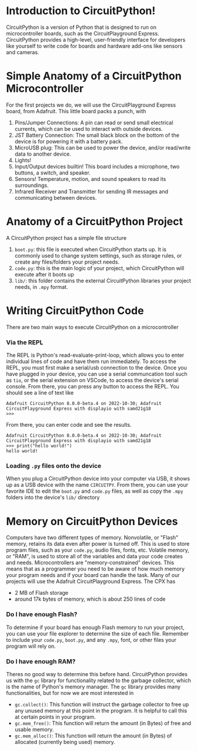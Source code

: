 # Introduction to CircuitPython!
CircuitPython is a version of Python that is designed to run on microcontroller boards, such as the CircuitPlayground Express.
CircuitPython provides a high-level, user-friendly interface for developers like yourself to write code for boards and hardware add-ons like sensors and cameras.

# Simple Anatomy of a CircuitPython Microcontroller
For the first projects we do, we will use the CircuitPlayground Express board, from Adafruit.
This little board packs a punch, with 
1) Pins/Jumper Connections: A pin can read or send small electrical currents, which can be used to interact with outside devices.
2) JST Battery Connection: The small black block on the bottom of the device is for powering it with a battery pack.
3) MicroUSB plug: This can be used to power the device, and/or read/write data to another device.
4) Lights!
5) Input/Output devices builtin! This board includes a microphone, two buttons, a switch, and speaker.
5) Sensors! Temperature, motion, and sound speakers to read its surroundings.
6) Infrared Receiver and Transmitter for sending IR messages and communicating between devices.

# Anatomy of a CircuitPython Project
A CircuitPython project has a simple file structure
1) `boot.py`: this file is executed when CircuitPython starts up. It is commonly used to change system settings, such as storage rules, or create any files/folders your project needs.
2) `code.py`: this is the main logic of your project, which CircuitPython will execute after it boots up
3) `lib/`: this folder contains the external CircuitPython libraries your project needs, in `.mpy` format. 

# Writing CircuitPython Code
There are two main ways to execute CircuitPython on a microcontroller
### Via the REPL
The REPL is Python's read-evaluate-print-loop, which allows you to enter individual lines of code and have them run immediately. 
To access the REPL, you must first make a serial/usb connection to the device.
Once you have plugged in your device, you can use a serial communcation tool such as `tio`, or the serial extension on VSCode, to access the device's serial console. 
From there, you can press any button to access the REPL.
You should see a line of text like
```
Adafruit CircuitPython 8.0.0-beta.4 on 2022-10-30; Adafruit CircuitPlayground Express with displayio with samd21g18
>>> 
```
From there, you can enter code and see the results.
```
Adafruit CircuitPython 8.0.0-beta.4 on 2022-10-30; Adafruit CircuitPlayground Express with displayio with samd21g18
>>> print("hello world!")
hello world!
```
### Loading `.py` files onto the device
When you plug a CircuitPython device into your computer via USB, it shows up as a USB device with the name `CIRCUITPY`.
From there, you can use your favorite IDE to edit the `boot.py` and `code.py` files, as well as copy the `.mpy` folders into the device's `lib/` directory 

# Memory on CircuitPython Devices
Computers have two different types of memory.
Nonvolatile, or "Flash" memory, retains its data even after power is turned off. This is used to store program files, such as your `code.py`, audio files, fonts, etc.
Volatile memory, or "RAM", is used to store all of the variables and data your code creates and needs. 
Microcontrollers are "memory-constrained" devices.
This means that as a programmer you need to be aware of how much memory your program needs and if your board can handle the task. 
Many of our projects will use the Adafruit CircuitPlayground Express. The CPX has
- 2 MB of Flash storage
- around 17k bytes of memory, which is about 250 lines of code 
### Do I have enough Flash?
To determine if your board has enough Flash memory to run your project, you can use your file explorer to determine the size of each file. Remember to include your `code.py`, `boot.py`, and any `.mpy`, font, or other files your program will rely on. 
### Do I have enough RAM?
Theres no good way to determine this before hand.
CircuitPython provides us with the `gc` library for functionality related to the garbage collector, which is the name of Python's memory manager. 
The `gc` library provides many functionalities, but for now we are most interested in
- `gc.collect()`: This function will instruct the garbage collector to free up any unused memory at this point in the program. It is helpful to call this at certain points in your program.
- `gc.mem_free()`: This function will return the amount (in Bytes) of free and usable memory.
- `gc.mem_alloc()`: This function will return the amount (in Bytes) of allocated (currently being used) memory.
